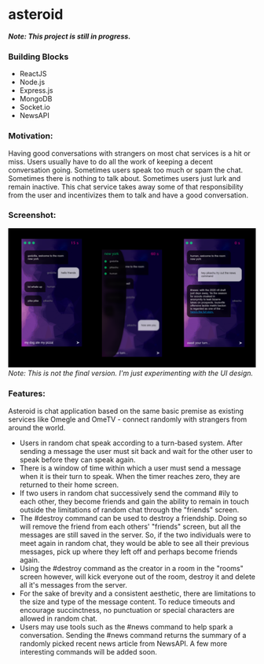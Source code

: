 # asteroid

**_Note: This project is still in progress._**

### Building Blocks

- ReactJS
- Node.js
- Express.js
- MongoDB
- Socket.io
- NewsAPI

### Motivation:

Having good conversations with strangers on most chat services is a hit or miss. Users usually have to do all the work of keeping a decent conversation going. Sometimes users speak too much or spam the chat. Sometimes there is nothing to talk about. Sometimes users just lurk and remain inactive. This chat service takes away some of that responsibility from the user and incentivizes them to talk and have a good conversation.

### Screenshot:

![](chit-updated.png)
_Note: This is not the final version. I'm just experimenting with the UI design._

### Features:

Asteroid is chat application based on the same basic premise as existing services like Omegle and OmeTV - connect randomly with strangers from around the world.

- Users in random chat speak according to a turn-based system. After sending a message the user must sit back and wait for the other user to speak before they can speak again.
- There is a window of time within which a user must send a message when it is their turn to speak. When the timer reaches zero, they are returned to their home screen.
- If two users in random chat successively send the command #ily to each other, they become friends and gain the ability to remain in touch outside the limitations of random chat through the "friends" screen.
- The #destroy command can be used to destroy a friendship. Doing so will remove the friend from each others' "friends" screen, but all the messages are still saved in the server. So, if the two individuals were to meet again in random chat, they would be able to see all their previous messages, pick up where they left off and perhaps become friends again.
- Using the #destroy command as the creator in a room in the "rooms" screen however, will kick everyone out of the room, destroy it and delete all it's messages from the server.
- For the sake of brevity and a consistent aesthetic, there are limitations to the size and type of the message content. To reduce timeouts and encourage succinctness, no punctuation or special characters are allowed in random chat.
- Users may use tools such as the #news command to help spark a conversation. Sending the #news command returns the summary of a randomly picked recent news article from NewsAPI. A few more interesting commands will be added soon.
